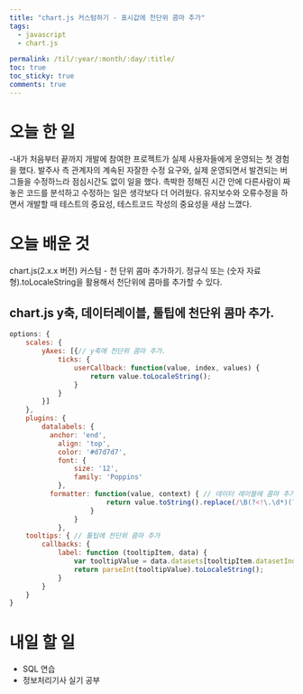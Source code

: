 ```yaml
---
title: "chart.js 커스텀하기 - 표시값에 천단위 콤마 추가"
tags:
  - javascript
  - chart.js

permalink: /til/:year/:month/:day/:title/
toc: true
toc_sticky: true
comments: true
---
```


# 오늘 한 일

-내가 처음부터 끝까지 개발에 참여한 프로젝트가 실제 사용자들에게 운영되는 첫 경험을 했다.
발주사 측 관계자의 계속된 자잘한 수정 요구와, 실제 운영되면서 발견되는 버그들을 수정하느라 점심시간도 없이 일을 했다.
촉박한 정해진 시간 안에 다른사람이 짜놓은 코드를 분석하고 수정하는 일은 생각보다 더 어려웠다.
유지보수와 오류수정을 하면서 개발할 때 테스트의 중요성, 테스트코드 작성의 중요성을 새삼 느꼈다.

# 오늘 배운 것

chart.js(2.x.x 버전) 커스텀 - 천 단위 콤마 추가하기.
정규식 또는 (숫자 자료형).toLocaleString을 활용해서 천단위에 콤마를 추가할 수 있다.

## chart.js y축, 데이터레이블, 툴팁에 천단위 콤마 추가.
```javascript
options: {
    scales: {
        yAxes: [{// y축에 천단위 콤마 추가.
            ticks: {
                userCallback: function(value, index, values) {
                    return value.toLocaleString();
                }
            }
        }]
    },
    plugins: {
        datalabels: {
          anchor: 'end',
            align: 'top',
            color: '#d7d7d7',
            font: {
                size: '12',
                family: 'Poppins'
            },
          formatter: function(value, context) { // 데이터 레이블에 콤마 추가.(value 타입이 문자열이므로 .toLocaleString() 대신, 정규식으로 replace 해주었음)
                        return value.toString().replace(/\B(?<!\.\d*)(?=(\d{3})+(?!\d))/g, ",");
                    }
                }
            },
    tooltips: { // 툴팁에 천단위 콤마 추가
        callbacks: {
            label: function (tooltipItem, data) {
                var tooltipValue = data.datasets[tooltipItem.datasetIndex].data[tooltipItem.index];
                return parseInt(tooltipValue).toLocaleString();
            }
        }
    }
}

```

# 내일 할 일
- SQL 연습
- 정보처리기사 실기 공부

